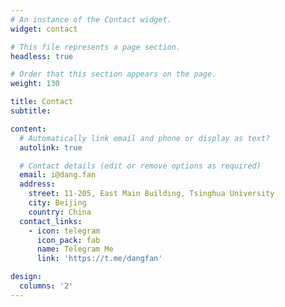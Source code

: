 ```yaml
---
# An instance of the Contact widget.
widget: contact

# This file represents a page section.
headless: true

# Order that this section appears on the page.
weight: 130

title: Contact
subtitle:

content:
  # Automatically link email and phone or display as text?
  autolink: true

  # Contact details (edit or remove options as required)
  email: i@dang.fan
  address:
    street: 11-205, East Main Building, Tsinghua University
    city: Beijing
    country: China
  contact_links:
    - icon: telegram
      icon_pack: fab
      name: Telegram Me
      link: 'https://t.me/dangfan'

design:
  columns: '2'
---
```

